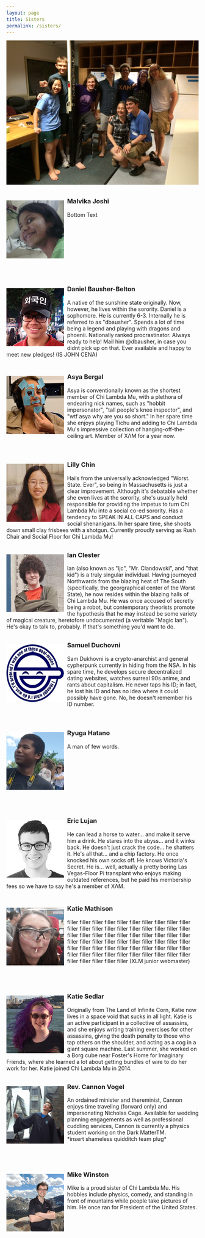 ```yaml
---
layout: page
title: Sisters
permalink: /sisters/
---
```

![Group pic](/assets/cheese_tasting.jpg)

<div style="min-height:200px; margin:30px auto">
<img style="float:left; padding-right:8px; padding-top:8px; max-width: 30%" src="/assets/bios/malvika.jpg">
<h3>Malvika <b>Joshi</b></h3>
Bottom Text
</div>

<div style="min-height:200px; margin:30px auto">
<img style="float:left; padding-right:8px; padding-top:8px; max-width: 30%" src="/assets/bios/dbausher.jpg">
<h3>Daniel <b>Bausher-Belton</b></h3>
A native of the sunshine state originally. Now, however, he lives within the sorority. Daniel is a sophomore. He is currently 6-3. Internally he is referred to as "dbausher". Spends a lot of time being a legend and playing with dragons and phoenii. Nationally ranked procrastinator. Always ready to help! Mail him @dbausher, in case you didnt pick up on that. Ever available and happy to meet new pledges! (IS JOHN CENA)
</div>

<div style="min-height:200px; margin:30px auto">
<img style="float:left; padding-right:8px; padding-top:8px; max-width: 30%" src="/assets/bios/abergal.png">
<h3>Asya <b>Bergal</b></h3>
Asya is conventionally known as the shortest member of Chi Lambda Mu, with a plethora of endearing nick names, such as "hobbit impersonator", "tall people's knee inspector", and "wtf asya why are you so short." In her spare time she enjoys playing Tichu and adding to Chi Lambda Mu's impressive collection of hanging-off-the-ceiling art. Member of ΧΛΜ for a year now.
</div>

<div style="min-height:200px; margin:30px auto">
<img style="float:left; padding-right:8px; padding-top:8px; max-width: 30%" src="/assets/bios/ltchin.jpg">
<h3>Lilly <b>Chin</b></h3>
Hails from the universally acknowledged "Worst. State. Ever", so being in Massachusetts is just a clear improvement. Although it's debatable whether she even lives at the sorority, she's usually held responsible for providing the impetus to turn Chi Lambda Mu into a social co-ed sorority. Has a tendency to SPEAK IN ALL CAPS and conduct social shenanigans. In her spare time, she shoots down small clay frisbees with a shotgun. Currently proudly serving as Rush Chair and Social Floor for Chi Lambda Mu!
</div>

<!--
<div style="min-height:200px; margin:30px auto">
<img style="float:left; padding-right:8px; padding-top:8px; max-width: 30%" src="/assets/clam.jpg">
<h3>Van <b>Chung</b></h3>
</div>
-->

<div style="min-height:200px; margin:30px auto">
<img style="float:left; padding-right:8px; padding-top:8px; max-width: 30%" src="/assets/bios/ijc.png">
<h3>Ian <b>Clester</b></h3>
Ian (also known as "ijc", "Mr. Clandowski", and "that kid") is a truly singular individual. Having journeyed Northwards from the blazing heat of The South (specifically, the georgraphical center of the Worst State), he now resides within the blazing halls of Chi Lambda Mu. He was once accused of secretly being a robot, but contemporary theorists promote the hypothesis that he may instead be some variety of magical creature, heretofore undocumented (a veritable "Magic Ian"). He's okay to talk to, probably. If that's something you'd want to do.
</div>

<div style="min-height:200px; margin:30px auto">
<img style="float:left; padding-right:8px; padding-top:8px; max-width: 30%" src="/assets/bios/dukhovni.jpg">
<h3>Samuel <b>Duchovni</b></h3>
Sam Dukhovni is a crypto-anarchist and general cypherpunk currently in
hiding from the NSA.  In his spare time, he develops secure
decentralized dating websites, watches surreal 90s anime, and rants
about capitalism. He never taps his ID; in fact, he lost his ID and
has no idea where it could possibly have gone. No, he doesn't remember
his ID number.
</div>

<!--
<div style="min-height:200px; margin:30px auto">
<img style="float:left; padding-right:8px; padding-top:8px; max-width: 30%" src="/assets/clam.jpg">
<h3>Arkadiy <b>Frasinich</b></h3>
</div>

<div style="min-height:200px; margin:30px auto">
<img style="float:left; padding-right:8px; padding-top:8px; max-width: 30%" src="/assets/clam.jpg">
<h3>Mehitabel <b>Glenhaber</b></h3>
</div>
-->

<!--
<div style="min-height:200px; margin:30px auto">
<img style="float:left; padding-right:8px; padding-top:8px; max-width: 30%" src="/assets/bios/lgunder.jpg">
<h3>Lane <b>Gunderman</b></h3>
Lane Gunderman has been a member of Chi Lambda Mu since coming to MIT, moving into the house his first day after coming to MIT. In order to make punting his physics and chemistry work more enjoyable, he typically spends 2 hours a day playing card games and many more hours derping around by talking with sisters and listening to music. Lane is a 'member' of more clubs than should be listed in a bio, so it's best to assume he's a part of that club too. Lane acts as the sorority's mother, providing an open ear and heart.
</div>

<div style="min-height:200px; margin:30px auto">
<img style="float:left; padding-right:8px; padding-top:8px; max-width: 30%" src="/assets/clam.jpg">
<h3>Justine <b>Jang</b></h3>
My name is Maximus Decimus Meridius, commander of the Armies of the North, General of the Felix Legions and loyal servant to the TRUE emperor, Marcus Aurelius. Father to a murdered son, husband to a murdered wife. And I will have my vengeance, in this life or the next.
</div>

<div style="min-height:200px; margin:30px auto">
<img style="float:left; padding-right:8px; padding-top:8px; max-width: 30%" src="/assets/clam.jpg">
<h3>Emma <b>Lee</b></h3>
What happens when you throw a former sysadmin into radios? You get a 6-2. If it involves RF and computers, leee probably is doing something with it. While leee is a cruft currently transplanted in New York City for research, she paid her membership dues and therefore is a sister of Chi Lambda Mu, so we're probably required to list her here. leee can be pronounced using glottal stops like so: /liʔiʔiʔiʔiː/.
</div>
-->

<div style="min-height:200px; margin:30px auto">
<img style="float:left; padding-right:8px; padding-top:8px; max-width: 30%" src="/assets/bios/rhat.jpg">
<h3>Ryuga <b>Hatano</b></h3>
A man of few words.
</div>

<!--
<div style="min-height:200px; margin:30px auto">
<img style="float:left; padding-right:8px; padding-top:8px; max-width: 30%" src="/assets/clam.jpg">
<h3>Malvika <b>Joshi</b></h3>
</div>

<div style="min-height:200px; margin:30px auto">
<img style="float:left; padding-right:8px; padding-top:8px; max-width: 30%" src="/assets/clam.jpg">
<h3>Meg <b>Khasgerel</b></h3>
</div>

<div style="min-height:200px; margin:30px auto">
<img style="float:left; padding-right:8px; padding-top:8px; max-width: 30%" src="/assets/clam.jpg">
<h3>Hang <b>Le</b></h3>
</div>

<div style="min-height:200px; margin:30px auto">
<img style="float:left; padding-right:8px; padding-top:8px; max-width: 30%" src="/assets/clam.jpg">
<h3>Jessica <b>Liu</b></h3>
</div>
-->

<div style="min-height:200px; margin:30px auto">
<img style="float:left; padding-right:8px; padding-top:8px; max-width: 30%" src="/assets/bios/lujan.jpg">
<h3>Eric <b>Lujan</b></h3>
He can lead a horse to water... and make it serve him a drink. He stares into the abyss... and it winks back. He doesn't just crack the code... he shatters it. He's all that... and a chip factory. He once knocked his own socks off. He knows Victoria's Secret. He is... well, actually a pretty boring Las Vegas-Floor Pi transplant who enjoys making outdated references, but he paid his membership fees so we have to say he's a member of &#x3A7;&#x39B;&#x39C;.
</div>

<div style="min-height:200px; margin:30px auto">
<img style="float:left; padding-right:8px; padding-top:8px; max-width: 30%" src="/assets/bios/kmath.jpg">
<h3>Katie <b>Mathison</b></h3>
filler filler filler filler filler filler filler filler filler filler filler filler filler filler filler filler filler filler filler filler filler filler filler filler filler filler filler filler filler filler filler filler filler filler filler filler filler filler filler filler filler filler filler filler filler filler filler filler filler filler filler filler filler filler filler filler filler filler filler filler filler filler filler filler filler
(XLM junior webmaster) 
</div>

<!--
<div style="min-height:200px; margin:30px auto">
<img style="float:left; padding-right:8px; padding-top:8px; max-width: 30%" src="/assets/clam.jpg">
<h3>Tristan <b>McLaurin</b></h3>
</div>

<div style="min-height:200px; margin:30px auto">
<img style="float:left; padding-right:8px; padding-top:8px; max-width: 30%" src="/assets/clam.jpg">
<h3>Tuan <b>Nguyen</b></h3>
</div>

<div style="min-height:200px; margin:30px auto">
<img style="float:left; padding-right:8px; padding-top:8px; max-width: 30%" src="/assets/clam.jpg">
<h3>Elaine <b>Phillips</b></h3>
</div>

<div style="min-height:200px; margin:30px auto">
<img style="float:left; padding-right:8px; padding-top:8px; max-width: 30%" src="/assets/clam.jpg">
<h3>Keith <b>Phuthi</b></h3>
</div>
-->

<div style="min-height:200px; margin:30px auto">
<img style="float:left; padding-right:8px; padding-top:8px; max-width: 30%" src="/assets/bios/ksedlar.jpg">
<h3>Katie <b>Sedlar</b></h3>
Originally from The Land of Infinite Corn, Katie now lives in a space void that sucks in all light. Katie is an active participant in a collective of assassins, and she enjoys writing training exercises for other assassins, giving the death penalty to those who tap others on the shoulder, and acting as a cog in a giant square machine. Last summer, she worked on a Borg cube near Foster's Home for Imaginary Friends, where she learned a lot about getting bundles of wire to do her work for her. Katie joined Chi Lambda Mu in 2014.
</div>

<!--
<div style="min-height:200px; margin:30px auto">
<img style="float:left; padding-right:8px; padding-top:8px; max-width: 30%" src="/assets/clam.jpg">
<h3>Luke <b>Shimanuki</b></h3>
</div>

<div style="min-height:200px; margin:30px auto">
<img style="float:left; padding-right:8px; padding-top:8px; max-width: 30%" src="/assets/clam.jpg">
<h3>Jonathan <b>Tidor</b></h3>
</div>
-->

<div style="min-height:200px; margin:30px auto">
<img style="float:left; padding-right:8px; padding-top:8px; max-width: 30%" src="/assets/bios/c3141592.jpg">
<h3>Rev. Cannon <b>Vogel</b></h3>
An ordained minister and thereminist, Cannon enjoys time traveling (forward only) and impersonating Nicholas Cage. Available for wedding planning engagements as well as professional cuddling services, Cannon is currently a physics student working on the Dark MatterTM. <br/>
*insert shameless quidditch team plug*
</div>


<!--
<div style="min-height:200px; margin:30px auto">
<img style="float:left; padding-right:8px; padding-top:8px; max-width: 30%" src="/assets/clam.jpg">
<h3>Aisha <b>Wang</b></h3>
Aisha enjoys talking in the third person and baking too many cookies. While not setting psets or her hair on fire, she enjoys flailing about while attempting to play vidjagames, taming giant squids, and memeing with her sisters. <3
</div>
-->

<div style="min-height:200px; margin:30px auto">
<img style="float:left; padding-right:8px; padding-top:8px; max-width: 30%" src="/assets/bios/mikewins.jpg">
<h3>Mike <b>Winston</b></h3>
Mike is a proud sister of Chi Lambda Mu. His hobbies include physics, comedy, and standing in front of mountains while people take pictures of him. He once ran for President of the United States.
</div>

<!--
<div style="min-height:200px; margin:30px auto">
<img style="float:left; padding-right:8px; padding-top:8px; max-width: 30%" src="/assets/bios/llwu.jpg">
<h3>Lawrence <b>Wu</b></h3>
Half man, half computer. Despite allegations that he only listens to Dr. Dre and Snoop Dogg, Lawrence is actually into all things music, including the ancient art of disc jockeying on the airwaves from the basement of MIT's Walker Memorial. Anything else involving combos (video games, popping, combinatorics, algorithms, etc.) probably also interests him. For some reason, fellow sisters like to assimilate Lawrence's jargon. l4wr3nc3 run5 th15 s1t3 l0l
</div>

<div style="min-height:200px; margin:30px auto">
<img style="float:left; padding-right:8px; padding-top:8px; max-width: 30%" src="/assets/clam.jpg">
<h3>Marcus <b>Boorstin</b></h3>
</div>

<div style="min-height:200px; margin:30px auto">
<img style="float:left; padding-right:8px; padding-top:8px; max-width: 30%" src="/assets/clam.jpg">
<h3>Ethan <b>DiNinno</b></h3>
</div>
-->

